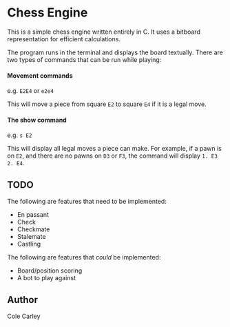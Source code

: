 
# Chess Engine
This is a simple chess engine written entirely in C. It uses a bitboard representation for efficient calculations. 

The program runs in the terminal and displays the board textually. There are two types of commands that can be
run while playing:

#### Movement commands
e.g. `E2E4` or `e2e4`

This will move a piece from square `E2` to square `E4` if it is a legal move.

#### The show command
e.g. `s E2`

This will display all legal moves a piece can make. For example, if a pawn is on `E2`, and there are no pawns
on `D3` or `F3`, the command will display `1. E3 2. E4`.

## TODO
The following are features that need to be implemented:

- En passant
- Check
- Checkmate
- Stalemate
- Castling

The following are features that *could* be implemented:

- Board/position scoring
- A bot to play against

## Author
Cole Carley

